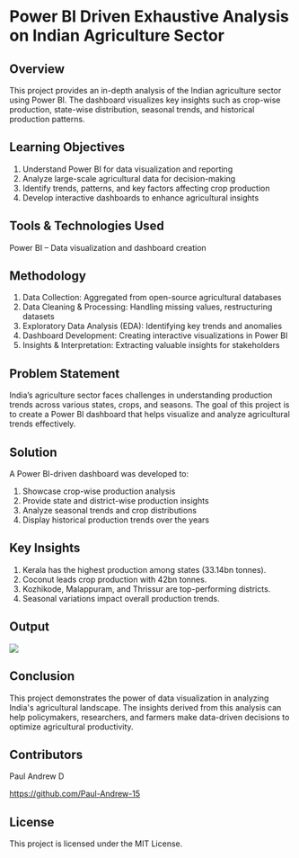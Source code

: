 # Power BI Driven Exhaustive Analysis on Indian Agriculture Sector
## Overview
This project provides an in-depth analysis of the Indian agriculture sector using Power BI. The dashboard visualizes key insights such as crop-wise production, state-wise distribution, seasonal trends, and historical production patterns.

## Learning Objectives
1. Understand Power BI for data visualization and reporting
2. Analyze large-scale agricultural data for decision-making
3. Identify trends, patterns, and key factors affecting crop production
4. Develop interactive dashboards to enhance agricultural insights

## Tools & Technologies Used
Power BI – Data visualization and dashboard creation

## Methodology
1. Data Collection: Aggregated from open-source agricultural databases
2. Data Cleaning & Processing: Handling missing values, restructuring datasets
3. Exploratory Data Analysis (EDA): Identifying key trends and anomalies
4. Dashboard Development: Creating interactive visualizations in Power BI
5. Insights & Interpretation: Extracting valuable insights for stakeholders

## Problem Statement
India’s agriculture sector faces challenges in understanding production trends across various states, crops, and seasons. The goal of this project is to create a Power BI dashboard that helps visualize and analyze agricultural trends effectively.

## Solution
A Power BI-driven dashboard was developed to:

1. Showcase crop-wise production analysis
2. Provide state and district-wise production insights
3. Analyze seasonal trends and crop distributions
4. Display historical production trends over the years

## Key Insights
1. Kerala has the highest production among states (33.14bn tonnes).
2. Coconut leads crop production with 42bn tonnes.
3. Kozhikode, Malappuram, and Thrissur are top-performing districts.
4. Seasonal variations impact overall production trends.

## Output
![](./)

## Conclusion
This project demonstrates the power of data visualization in analyzing India's agricultural landscape. The insights derived from this analysis can help policymakers, researchers, and farmers make data-driven decisions to optimize agricultural productivity.

## Contributors
Paul Andrew D

https://github.com/Paul-Andrew-15

## License
This project is licensed under the MIT License.

